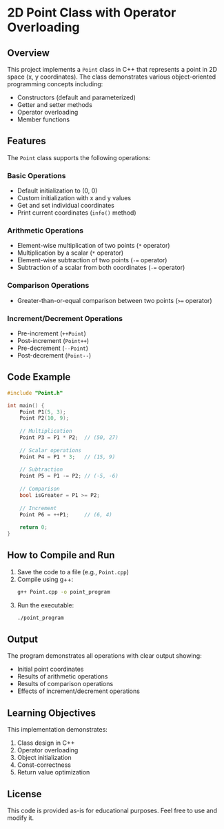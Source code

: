 # 2D Point Class with Operator Overloading

## Overview
This project implements a `Point` class in C++ that represents a point in 2D space (x, y coordinates). The class demonstrates various object-oriented programming concepts including:
- Constructors (default and parameterized)
- Getter and setter methods
- Operator overloading
- Member functions

## Features
The `Point` class supports the following operations:

### Basic Operations
- Default initialization to (0, 0)
- Custom initialization with x and y values
- Get and set individual coordinates
- Print current coordinates (`info()` method)

### Arithmetic Operations
- Element-wise multiplication of two points (`*` operator)
- Multiplication by a scalar (`*` operator)
- Element-wise subtraction of two points (`-=` operator)
- Subtraction of a scalar from both coordinates (`-=` operator)

### Comparison Operations
- Greater-than-or-equal comparison between two points (`>=` operator)

### Increment/Decrement Operations
- Pre-increment (`++Point`)
- Post-increment (`Point++`)
- Pre-decrement (`--Point`)
- Post-decrement (`Point--`)

## Code Example
```cpp
#include "Point.h"

int main() {
    Point P1(5, 3);
    Point P2(10, 9);
    
    // Multiplication
    Point P3 = P1 * P2;  // (50, 27)
    
    // Scalar operations
    Point P4 = P1 * 3;   // (15, 9)
    
    // Subtraction
    Point P5 = P1 -= P2; // (-5, -6)
    
    // Comparison
    bool isGreater = P1 >= P2;
    
    // Increment
    Point P6 = ++P1;     // (6, 4)
    
    return 0;
}
```

## How to Compile and Run
1. Save the code to a file (e.g., `Point.cpp`)
2. Compile using g++:
   ```bash
   g++ Point.cpp -o point_program
   ```
3. Run the executable:
   ```bash
   ./point_program
   ```

## Output
The program demonstrates all operations with clear output showing:
- Initial point coordinates
- Results of arithmetic operations
- Results of comparison operations
- Effects of increment/decrement operations

## Learning Objectives
This implementation demonstrates:
1. Class design in C++
2. Operator overloading
3. Object initialization
4. Const-correctness
5. Return value optimization

## License
This code is provided as-is for educational purposes. Feel free to use and modify it.
